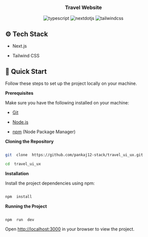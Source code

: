 
<div  align="center">
<h3  align="center">Travel Website</h3>
<img  src="https://img.shields.io/badge/-Typescript-black?style=for-the-badge&logoColor=white&logo=typescript&color=3178C6"  alt="typescript"  />
<img  src="https://img.shields.io/badge/-Next_JS-black?style=for-the-badge&logoColor=white&logo=nextdotjs&color=000000"  alt="nextdotjs"  />
<img  src="https://img.shields.io/badge/-Tailwind_CSS-black?style=for-the-badge&logoColor=white&logo=tailwindcss&color=06B6D4"  alt="tailwindcss"  />
  
<div align="left">

## <a name="tech-stack">⚙️ Tech Stack</a>

  

- Next.js

- Tailwind CSS

  



## <a name="quick-start">🤸 Quick Start</a>

  

Follow these steps to set up the project locally on your machine.

  

**Prerequisites**

  

Make sure you have the following installed on your machine:

  

- [Git](https://git-scm.com/)

- [Node.js](https://nodejs.org/en)

- [npm](https://www.npmjs.com/) (Node Package Manager)

  

**Cloning the Repository**

  

```bash

git  clone  https://github.com/pankaj12-stack/travel_ui_ux.git

cd  travel_ui_ux

```

  

**Installation**

  

Install the project dependencies using npm:

  

```bash

npm  install

```

  

**Running the Project**

  

```bash

npm  run  dev

```

  

Open [http://localhost:3000](http://localhost:3000) in your browser to view the project.

  
</div>

